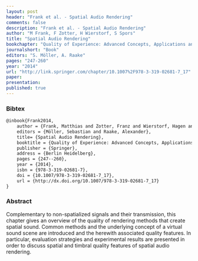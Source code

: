 ```yaml
---
layout: post
header: "Frank et al. - Spatial Audio Rendering"
comments: false
description: "Frank et al. - Spatial Audio Rendering"
author: "M Frank, F Zotter, H Wierstorf, S Spors"
title: "Spatial Audio Rendering"
bookchapter: "Quality of Experience: Advanced Concepts, Applications and Methods"
journalshort: "Book"
editors: "S. Möller, A. Raake"
pages: "247-260"
year: "2014"
url: "http://link.springer.com/chapter/10.1007%2F978-3-319-02681-7_17"
paper: 
presentation: 
published: true
---
```


### Bibtex

```latex
@inbook{Frank2014,
    author = {Frank, Matthias and Zotter, Franz and Wierstorf, Hagen and Spors, Sascha},
    editors = {Möller, Sebastian and Raake, Alexander},
    title= {Spatial Audio Rendering},
    booktitle = {Quality of Experience: Advanced Concepts, Applications and Methods},
    publisher = {Springer},
    address = {Berlin Heidelberg},
    pages = {247--260},
    year = {2014},
    isbn = {978-3-319-02681-7},
    doi = {10.1007/978-3-319-02681-7_17},
    url = {http://dx.doi.org/10.1007/978-3-319-02681-7_17}
}
```

### Abstract

Complementary to non-spatialized signals and their transmission, this chapter
gives an overview of the quality of rendering methods that create spatial sound.
Common methods and the underlying concept of a virtual sound scene are
introduced and the herewith associated quality features. In particular,
evaluation strategies and experimental results are presented in order to discuss
spatial and timbral quality features of spatial audio rendering.
